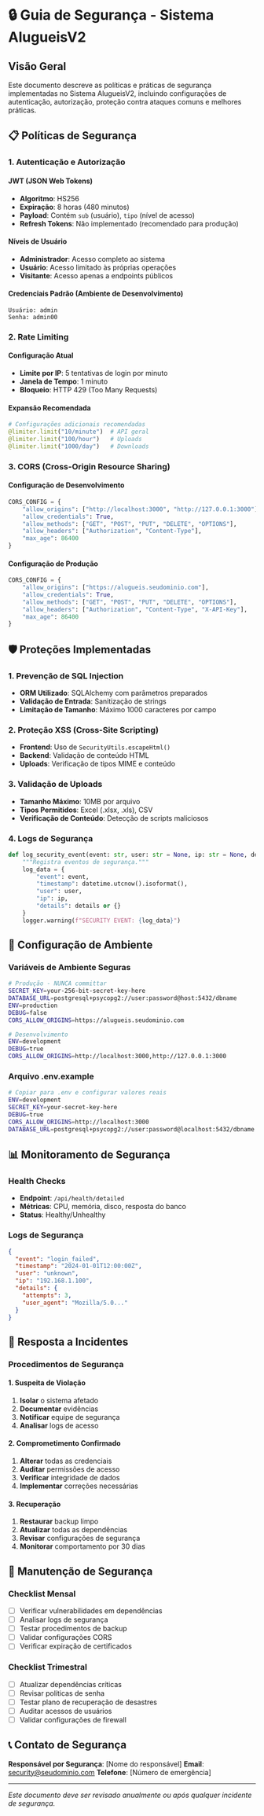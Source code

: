 # 🔒 Guia de Segurança - Sistema AlugueisV2

## Visão Geral

Este documento descreve as políticas e práticas de segurança implementadas no Sistema AlugueisV2, incluindo configurações de autenticação, autorização, proteção contra ataques comuns e melhores práticas.

## 📋 Políticas de Segurança

### 1. Autenticação e Autorização

#### JWT (JSON Web Tokens)
- **Algoritmo**: HS256
- **Expiração**: 8 horas (480 minutos)
- **Payload**: Contém `sub` (usuário), `tipo` (nível de acesso)
- **Refresh Tokens**: Não implementado (recomendado para produção)

#### Níveis de Usuário
- **Administrador**: Acesso completo ao sistema
- **Usuário**: Acesso limitado às próprias operações
- **Visitante**: Acesso apenas a endpoints públicos

#### Credenciais Padrão (Ambiente de Desenvolvimento)
```
Usuário: admin
Senha: admin00
```

### 2. Rate Limiting

#### Configuração Atual
- **Limite por IP**: 5 tentativas de login por minuto
- **Janela de Tempo**: 1 minuto
- **Bloqueio**: HTTP 429 (Too Many Requests)

#### Expansão Recomendada
```python
# Configurações adicionais recomendadas
@limiter.limit("10/minute")  # API geral
@limiter.limit("100/hour")   # Uploads
@limiter.limit("1000/day")   # Downloads
```

### 3. CORS (Cross-Origin Resource Sharing)

#### Configuração de Desenvolvimento
```python
CORS_CONFIG = {
    "allow_origins": ["http://localhost:3000", "http://127.0.0.1:3000"],
    "allow_credentials": True,
    "allow_methods": ["GET", "POST", "PUT", "DELETE", "OPTIONS"],
    "allow_headers": ["Authorization", "Content-Type"],
    "max_age": 86400
}
```

#### Configuração de Produção
```python
CORS_CONFIG = {
    "allow_origins": ["https://alugueis.seudominio.com"],
    "allow_credentials": True,
    "allow_methods": ["GET", "POST", "PUT", "DELETE", "OPTIONS"],
    "allow_headers": ["Authorization", "Content-Type", "X-API-Key"],
    "max_age": 86400
}
```

## 🛡️ Proteções Implementadas

### 1. Prevenção de SQL Injection
- **ORM Utilizado**: SQLAlchemy com parâmetros preparados
- **Validação de Entrada**: Sanitização de strings
- **Limitação de Tamanho**: Máximo 1000 caracteres por campo

### 2. Proteção XSS (Cross-Site Scripting)
- **Frontend**: Uso de `SecurityUtils.escapeHtml()`
- **Backend**: Validação de conteúdo HTML
- **Uploads**: Verificação de tipos MIME e conteúdo

### 3. Validação de Uploads
- **Tamanho Máximo**: 10MB por arquivo
- **Tipos Permitidos**: Excel (.xlsx, .xls), CSV
- **Verificação de Conteúdo**: Detecção de scripts maliciosos

### 4. Logs de Segurança
```python
def log_security_event(event: str, user: str = None, ip: str = None, details: dict = None):
    """Registra eventos de segurança."""
    log_data = {
        "event": event,
        "timestamp": datetime.utcnow().isoformat(),
        "user": user,
        "ip": ip,
        "details": details or {}
    }
    logger.warning(f"SECURITY EVENT: {log_data}")
```

## 🔐 Configuração de Ambiente

### Variáveis de Ambiente Seguras
```bash
# Produção - NUNCA committar
SECRET_KEY=your-256-bit-secret-key-here
DATABASE_URL=postgresql+psycopg2://user:password@host:5432/dbname
ENV=production
DEBUG=false
CORS_ALLOW_ORIGINS=https://alugueis.seudominio.com

# Desenvolvimento
ENV=development
DEBUG=true
CORS_ALLOW_ORIGINS=http://localhost:3000,http://127.0.0.1:3000
```

### Arquivo .env.example
```bash
# Copiar para .env e configurar valores reais
ENV=development
SECRET_KEY=your-secret-key-here
DEBUG=true
CORS_ALLOW_ORIGINS=http://localhost:3000
DATABASE_URL=postgresql+psycopg2://user:password@localhost:5432/dbname
```

## 📊 Monitoramento de Segurança

### Health Checks
- **Endpoint**: `/api/health/detailed`
- **Métricas**: CPU, memória, disco, resposta do banco
- **Status**: Healthy/Unhealthy

### Logs de Segurança
```json
{
  "event": "login_failed",
  "timestamp": "2024-01-01T12:00:00Z",
  "user": "unknown",
  "ip": "192.168.1.100",
  "details": {
    "attempts": 3,
    "user_agent": "Mozilla/5.0..."
  }
}
```

## 🚨 Resposta a Incidentes

### Procedimentos de Segurança

#### 1. Suspeita de Violação
1. **Isolar** o sistema afetado
2. **Documentar** evidências
3. **Notificar** equipe de segurança
4. **Analisar** logs de acesso

#### 2. Comprometimento Confirmado
1. **Alterar** todas as credenciais
2. **Auditar** permissões de acesso
3. **Verificar** integridade de dados
4. **Implementar** correções necessárias

#### 3. Recuperação
1. **Restaurar** backup limpo
2. **Atualizar** todas as dependências
3. **Revisar** configurações de segurança
4. **Monitorar** comportamento por 30 dias

## 🔧 Manutenção de Segurança

### Checklist Mensal
- [ ] Verificar vulnerabilidades em dependências
- [ ] Analisar logs de segurança
- [ ] Testar procedimentos de backup
- [ ] Validar configurações CORS
- [ ] Verificar expiração de certificados

### Checklist Trimestral
- [ ] Atualizar dependências críticas
- [ ] Revisar políticas de senha
- [ ] Testar plano de recuperação de desastres
- [ ] Auditar acessos de usuários
- [ ] Validar configurações de firewall

## 📞 Contato de Segurança

**Responsável por Segurança**: [Nome do responsável]
**Email**: security@seudominio.com
**Telefone**: [Número de emergência]

---

*Este documento deve ser revisado anualmente ou após qualquer incidente de segurança.*